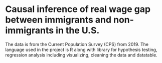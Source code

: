 # Causal inference of real wage gap between immigrants and non-immigrants in the U.S.
The data is from the Current Population Survey (CPS) from 2019.
The language used in the project is R along with library for hypothesis testing, regression analysis including visualizing, cleaning the data and datatable.

